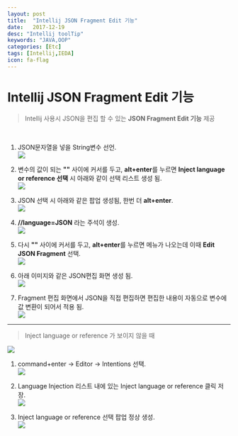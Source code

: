 ```yaml
---
layout: post
title:  "Intellij JSON Fragment Edit 기능"
date:   2017-12-19
desc: "Intellij toolTip"
keywords: "JAVA,OOP"
categories: [Etc]
tags: [Intellij,IEDA]
icon: fa-flag
---
```


# Intellij JSON Fragment Edit 기능

> Intellij 사용시 JSON을 편집 할 수 있는 **JSON Fragment Edit 기능** 제공

<br>

1. JSON문자열을 넣을 String변수 선언. <br>
![](https://lsy09.github.io/static/assets/img/blog/20171219/tip_01.png)

2. 변수의 값이 되는 **""** 사이에 커서를 두고, **alt+enter**를 누르면 **Inject language or reference 선택** 시 아래와 같이 선택 리스트 생성 됨. <br>
![](https://lsy09.github.io/static/assets/img/blog/20171219/tip_02.png)

3. JSON 선택 시 아래와 같은 팝업 생성됨, 한번 더 **alt+enter**. <br>
![](https://lsy09.github.io/static/assets/img/blog/20171219/tip_03.png)

4. **//language=JSON** 라는 주석이 생성. <br>
![](https://lsy09.github.io/static/assets/img/blog/20171219/tip_04.png)

5. 다시 **""** 사이에 커서를 두고, **alt+enter**를 누르면 메뉴가 나오는데 이때 **Edit JSON Fragment** 선택. <br>
![](https://lsy09.github.io/static/assets/img/blog/20171219/tip_05.png)

6. 아래 이미지와 같은 JSON편집 화면 생성 됨. <br>
![](https://lsy09.github.io/static/assets/img/blog/20171219/tip_06.png)

7. Fragment 편집 화면에서 JSON을 직접 편집하면 편집한 내용이 자동으로 변수에 값 변환이 되어서 적용 됨. <br>
![](https://lsy09.github.io/static/assets/img/blog/20171219/tip_07.png)

---

> Inject Ianguage or reference 가 보이지 않을 때

![](https://lsy09.github.io/static/assets/img/blog/20171219/tip_08.png)


1. command+enter -> Editor -> Intentions 선택. <br>
![](https://lsy09.github.io/static/assets/img/blog/20171219/tip_09.png)

2. Language Injection 리스트 내에 있는 Inject language or reference 클릭 저장. <br>
![](https://lsy09.github.io/static/assets/img/blog/20171219/tip_10.png)

3. Inject language or reference 선택 팝업 정상 생성. <br>
![](https://lsy09.github.io/static/assets/img/blog/20171219/tip_11.png)
